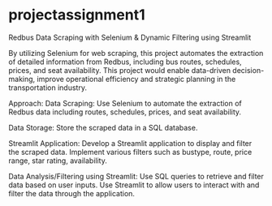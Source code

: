 # projectassignment1
Redbus Data Scraping with Selenium &amp; Dynamic Filtering using Streamlit

By utilizing Selenium for web scraping, this project automates the extraction of detailed information from Redbus, including bus routes, schedules, prices, and seat availability. This project would enable data-driven decision-making, improve operational efficiency and strategic planning in the transportation industry.

Approach:
Data Scraping: Use Selenium to automate the extraction of Redbus data including routes, schedules, prices, and seat availability.

Data Storage: Store the scraped data in a SQL database.

Streamlit Application: Develop a Streamlit application to display and filter the scraped data. Implement various filters such as bustype, route, price range, star rating, availability.

Data Analysis/Filtering using Streamlit: Use SQL queries to retrieve and filter data based on user inputs. Use Streamlit to allow users to interact with and filter the data through the application.
